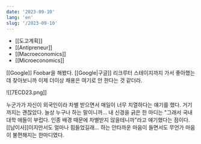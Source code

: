 ```yaml
---
date: '2023-09-10'
lang: 'en'
slug: '/2023-09-10'
---
```


- [[도고계획]]
- [[Antipreneur]]
- [[Macroeconomics]]
- [[Microeconomics]]

[[Google]] Foobar을 해봤다. [[Google|구글]] 리크루터 스테이지까지 가서 좋아했는데 찾아보니까 이제 더이상 채용은 여기로 안 한다는 것 같더라.

![[7ECD23.png]]

누군가가 자신이 외국인이라 차별 받으면서 매일이 너무 치열하다는 얘기를 했다. 거기까지는 괜찮았다. 늘상 누구나 하는 말이니까...
내 신경을 긁은 한 마디는 "그래서 국내 대학 애들이 부럽다. 인종 배경 때문에 차별받지 않을테니까"라고 얘기했다는 점이다.
[[남이사]]이지만서도 얼마나 힘들었길래... 하는 안타까운 마음이 들면서도 무언가 마음이 불편해지는 한마디였다.
